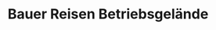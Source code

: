 ---
title: "Bauer Reisen Betriebsgelände"
url: /mildenau/bauer-reisen-betriebsgelaende/
shop: Reisebüro
---